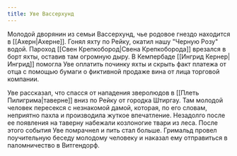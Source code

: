 ```yaml
---
title: Уве Вассерхунд
---
```

Молодой дворянин из семьи Вассерхунд, чье родовое гнездо находится в [[Ахерн|Ахерне]]. Гонял яхту по Рейку, окатил нашу "Черную Розу" водой. Пароход [[Свен Крепкобород|Свена Крепкоборода]] врезался в борт яхты, оставив там огромную дыру. В Кемпербаде [[Ингрид Кернер|Ингрид]] помогла Уве оплатить починку яхты и скрыть факт платежа от отца с помощью бумаги о фиктивной продаже вина от лица торговой компании.

Уве рассказал, что спасся от нападения зверолюдов в [[Плеть Пилигрима|таверне]] вниз по Рейку от городка Штиргау. Там молодой человек пересекся с незнакомой дамой, которая, по его словам, неприятно пахла и производила жуткое впечатление. Незадолго после ее появления на таверну набежали козлоногие твари из леса. После этого события Уве помрачнел и пить стал больше. Гримальд провел поучительную беседу молодому человеку и наказал ему отправиться в паломничество в Витгендорф.
